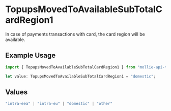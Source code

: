 # TopupsMovedToAvailableSubTotalCardRegion1

In case of payments transactions with card, the card region will be available.

## Example Usage

```typescript
import { TopupsMovedToAvailableSubTotalCardRegion1 } from "mollie-api-typescript/models/operations";

let value: TopupsMovedToAvailableSubTotalCardRegion1 = "domestic";
```

## Values

```typescript
"intra-eea" | "intra-eu" | "domestic" | "other"
```